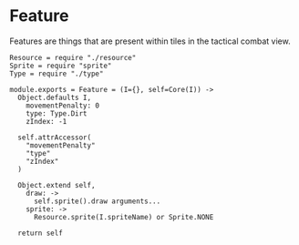Feature
=======

Features are things that are present within tiles in the tactical combat view.

    Resource = require "./resource"
    Sprite = require "sprite"
    Type = require "./type"

    module.exports = Feature = (I={}, self=Core(I)) ->
      Object.defaults I,
        movementPenalty: 0
        type: Type.Dirt
        zIndex: -1

      self.attrAccessor(
        "movementPenalty"
        "type"
        "zIndex"
      )

      Object.extend self,
        draw: ->
          self.sprite().draw arguments...
        sprite: ->
          Resource.sprite(I.spriteName) or Sprite.NONE

      return self
